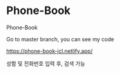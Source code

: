 # Phone-Book

Phone-Book

Go to master branch, you can see my code

https://phone-book-jcl.netlify.app/


성함 및 전화번호 입력 후, 검색 가능 
